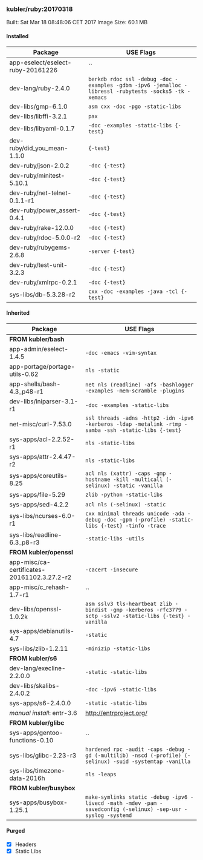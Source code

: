 ### kubler/ruby:20170318

Built: Sat Mar 18 08:48:06 CET 2017
Image Size: 60.1 MB

#### Installed
Package | USE Flags
--------|----------
app-eselect/eselect-ruby-20161226 | ``
dev-lang/ruby-2.4.0 | `berkdb rdoc ssl -debug -doc -examples -gdbm -ipv6 -jemalloc -libressl -rubytests -socks5 -tk -xemacs`
dev-libs/gmp-6.1.0 | `asm cxx -doc -pgo -static-libs`
dev-libs/libffi-3.2.1 | `pax`
dev-libs/libyaml-0.1.7 | `-doc -examples -static-libs {-test}`
dev-ruby/did_you_mean-1.1.0 | `{-test}`
dev-ruby/json-2.0.2 | `-doc {-test}`
dev-ruby/minitest-5.10.1 | `-doc {-test}`
dev-ruby/net-telnet-0.1.1-r1 | `-doc {-test}`
dev-ruby/power_assert-0.4.1 | `-doc {-test}`
dev-ruby/rake-12.0.0 | `-doc {-test}`
dev-ruby/rdoc-5.0.0-r2 | `-doc {-test}`
dev-ruby/rubygems-2.6.8 | `-server {-test}`
dev-ruby/test-unit-3.2.3 | `-doc {-test}`
dev-ruby/xmlrpc-0.2.1 | `-doc {-test}`
sys-libs/db-5.3.28-r2 | `cxx -doc -examples -java -tcl {-test}`
#### Inherited
Package | USE Flags
--------|----------
**FROM kubler/bash** |
app-admin/eselect-1.4.5 | `-doc -emacs -vim-syntax`
app-portage/portage-utils-0.62 | `nls -static`
app-shells/bash-4.3_p48-r1 | `net nls (readline) -afs -bashlogger -examples -mem-scramble -plugins`
dev-libs/iniparser-3.1-r1 | `-doc -examples -static-libs`
net-misc/curl-7.53.0 | `ssl threads -adns -http2 -idn -ipv6 -kerberos -ldap -metalink -rtmp -samba -ssh -static-libs {-test}`
sys-apps/acl-2.2.52-r1 | `nls -static-libs`
sys-apps/attr-2.4.47-r2 | `nls -static-libs`
sys-apps/coreutils-8.25 | `acl nls (xattr) -caps -gmp -hostname -kill -multicall (-selinux) -static -vanilla`
sys-apps/file-5.29 | `zlib -python -static-libs`
sys-apps/sed-4.2.2 | `acl nls (-selinux) -static`
sys-libs/ncurses-6.0-r1 | `cxx minimal threads unicode -ada -debug -doc -gpm (-profile) -static-libs {-test} -tinfo -trace`
sys-libs/readline-6.3_p8-r3 | `-static-libs -utils`
**FROM kubler/openssl** |
app-misc/ca-certificates-20161102.3.27.2-r2 | `-cacert -insecure`
app-misc/c_rehash-1.7-r1 | ``
dev-libs/openssl-1.0.2k | `asm sslv3 tls-heartbeat zlib -bindist -gmp -kerberos -rfc3779 -sctp -sslv2 -static-libs {-test} -vanilla`
sys-apps/debianutils-4.7 | `-static`
sys-libs/zlib-1.2.11 | `-minizip -static-libs`
**FROM kubler/s6** |
dev-lang/execline-2.2.0.0 | `-static -static-libs`
dev-libs/skalibs-2.4.0.2 | `-doc -ipv6 -static-libs`
sys-apps/s6-2.4.0.0 | `-static -static-libs`
*manual install*: entr-3.6 | http://entrproject.org/
**FROM kubler/glibc** |
sys-apps/gentoo-functions-0.10 | ``
sys-libs/glibc-2.23-r3 | `hardened rpc -audit -caps -debug -gd (-multilib) -nscd (-profile) (-selinux) -suid -systemtap -vanilla`
sys-libs/timezone-data-2016h | `nls -leaps`
**FROM kubler/busybox** |
sys-apps/busybox-1.25.1 | `make-symlinks static -debug -ipv6 -livecd -math -mdev -pam -savedconfig (-selinux) -sep-usr -syslog -systemd`
#### Purged
- [x] Headers
- [x] Static Libs
